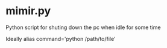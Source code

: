 # mimir.py

Python script for shuting down the pc when idle for some time

Ideally alias command='python /path/to/file'
